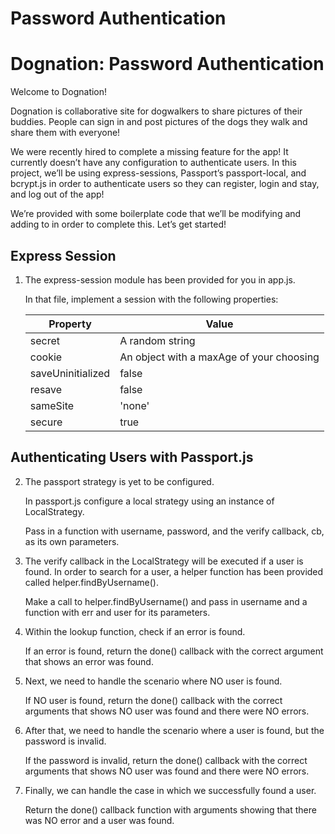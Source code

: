 # Password Authentication

# Dognation: Password Authentication
Welcome to Dognation!

Dognation is collaborative site for dogwalkers to share pictures of their buddies. People can sign in and post pictures of the dogs they walk and share them with everyone!

We were recently hired to complete a missing feature for the app! It currently doesn’t have any configuration to authenticate users. In this project, we’ll be using express-sessions, Passport’s passport-local, and bcrypt.js in order to authenticate users so they can register, login and stay, and log out of the app!

We’re provided with some boilerplate code that we’ll be modifying and adding to in order to complete this. Let’s get started!

## Express Session
1. The express-session module has been provided for you in app.js.

    In that file, implement a session with the following properties:

    | Property | Value |
    | - | - |
    | secret | A random string |
    | cookie | An object with a maxAge of your choosing |
    | saveUninitialized | false |
    | resave | false |
    | sameSite | 'none' |
    | secure | true |

## Authenticating Users with Passport.js
2. The passport strategy is yet to be configured.

    In passport.js configure a local strategy using an instance of LocalStrategy.

    Pass in a function with username, password, and the verify callback, cb, as its own parameters.
3. The verify callback in the LocalStrategy will be executed if a user is found. In order to search for a user, a helper function has been provided called helper.findByUsername().

    Make a call to helper.findByUsername() and pass in username and a function with err and user for its parameters.
4. Within the lookup function, check if an error is found.

    If an error is found, return the done() callback with the correct argument that shows an error was found.
5. Next, we need to handle the scenario where NO user is found.

    If NO user is found, return the done() callback with the correct arguments that shows NO user was found and there were NO errors.
6. After that, we need to handle the scenario where a user is found, but the password is invalid.

    If the password is invalid, return the done() callback with the correct arguments that shows NO user was found and there were NO errors.
7. Finally, we can handle the case in which we successfully found a user.

    Return the done() callback function with arguments showing that there was NO error and a user was found.

